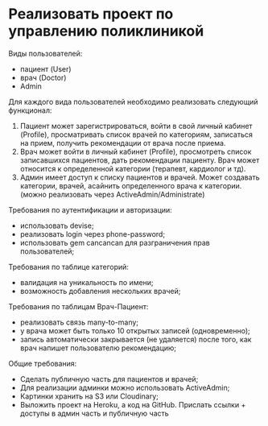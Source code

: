 # Реализовать проект по управлению поликлиникой

Виды пользователей:
- пациент (User)
- врач (Doctor)
- Admin

Для каждого вида пользователей необходимо реализовать следующий функционал:

1. Пациент может зарегистрироваться, войти в свой личный кабинет (Profile), просматривать список врачей по категориям, записаться на прием, получить рекомендации от врача после приема.
1. Врач может войти в личный кабинет (Profile), просмотреть список записавшихся пациентов, дать рекомендации пациенту. Врач может относится к определенной категории (терапевт, кардиолог и тд).
1. Админ имеет доступ к списку пациентов и врачей. Может создавать категории, врачей, асайнить определенного врача к категории. (можно реализовать через ActiveAdmin/Administrate)

Требования по аутентификации и авторизации:

- использовать devise;
- реализовать login через phone-password;
- использовать gem cancancan для разграничения прав пользователей;

Требования по таблице категорий:

- валидация на уникальность по имени;
- возможность добавления нескольких врачей;

Требования по таблицам Врач-Пациент:

- реализовать связь many-to-many;
- у врача может быть только 10 открытых записей (одновременно);
- запись автоматически закрывается (не удаляется) после того, как врач напишет пользователю рекомендацию;

Общие требования:

- Сделать публичную часть для пациентов и врачей;
- Для реализации админки можно использовать ActiveAdmin;
- Картинки хранить на S3 или Cloudinary;
- Выложить проект на Heroku, а код на GitHub. Прислать ссылки + доступы в админ часть и публичную часть

